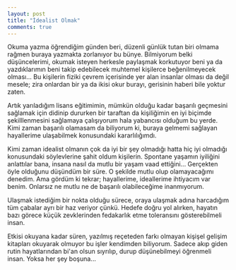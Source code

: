 ```yaml
---
layout: post
title: "İdealist Olmak"
comments: true
---
```


Okuma yazma öğrendiğim günden beri, düzenli günlük tutan biri olmama rağmen buraya yazmakta zorlanıyor bu bünye. Bilmiyorum belki düşüncelerimi, okumak isteyen herkesle paylaşmak korkutuyor beni ya da yazdıklarımın beni takip edebilecek muhtemel kişilerce beğenilmeyecek olması... Bu kişilerin fiziki çevrem içerisinde yer alan insanlar olması da değil mesele; zira onlardan bir ya da ikisi okur burayı, gerisinin haberi bile yoktur zaten.

Artık yarıladığım lisans eğitimimin, mümkün olduğu kadar başarılı geçmesini sağlamak için didinip dururken bir taraftan da kişiliğimin en iyi biçimde şekilllenmesini sağlamaya çalışıyorum hala yabancısı olduğum bu yerde. Kimi zaman başarılı olamasam da biliyorum ki, buraya gelmemi sağlayan hayallerime ulaşabilmek konusundaki kararlılığımdı.

Kimi zaman idealist olmanın çok da iyi bir şey olmadığı hatta hiç iyi olmadığı konusundaki söylevlerine şahit oldum kişilerin. Spontane yaşamın iyiliğini anlattılar bana, insana nasıl da mutlu bir yaşam vaad ettiğini... Gerçekten öyle olduğunu düşündüm bir süre. O şekilde mutlu olup olamayacağımı denedim. Ama gördüm ki tekrar; hayallerime, ideallerime ihtiyacım var benim. Onlarsız ne mutlu ne de başarılı olabileceğime inanmıyorum.

Ulaşmak istediğim bir nokta olduğu sürece, oraya ulaşmak adına harcadığım tüm çabalar ayrı bir haz veriyor çünkü. Hedefe doğru yol alırken, hayatın bazı görece küçük zevklerinden fedakarlık etme toleransını gösterebilmeli insan.

Etkisi okuyana kadar süren, yazılmış reçeteden farkı olmayan kişişel gelişim kitapları okuyarak olmuyor bu işler kendimden biliyorum. Sadece akıp giden rutin hayatlarından bi'an olsun sıyrılıp, durup düşünebilmeyi öğrenmeli insan. Yoksa her şey boşuna...
